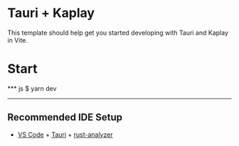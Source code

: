 # Tauri + Kaplay

This template should help get you started developing with Tauri and Kaplay in Vite.

# Start

*** js
$ yarn dev
***

## Recommended IDE Setup

- [VS Code](https://code.visualstudio.com/) + [Tauri](https://marketplace.visualstudio.com/items?itemName=tauri-apps.tauri-vscode) + [rust-analyzer](https://marketplace.visualstudio.com/items?itemName=rust-lang.rust-analyzer)
